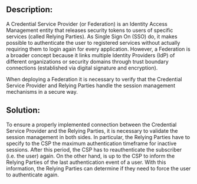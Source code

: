 ## Description:
A Credential Service Provider (or Federation) is an Identity Access Management entity that releases security tokens to users of specific services (called Relying Parties). As Single Sign On (SSO) do, it makes possible to authenticate the user to registered services without actually requiring them to login again for every application. However, a Federation is a broader concept because it links multiple Identity Providers (IdP) of different organizations or security domains through trust boundary connections (established via digital signature and encryption). 

When deploying a Federation it is necessary to verify that the Credential Service Provider and Relying Parties handle the session management mechanisms in a secure way. 

## Solution:

To ensure a properly implemented connection between the Credential Service Provider and the Relying Parties, it is necessary to validate the session management in both sides. In particular, the Relying Parties have to specify to the CSP the maximum authentication timeframe for inactive sessions. After this period, the CSP has to reauthenticate the subscriber (i.e. the user) again.
On the other hand, is up to the CSP to inform the Relying Parties of the last authentication event of a user. With this information, the Relying Parties can determine if they need to force the user to authenticate again.
